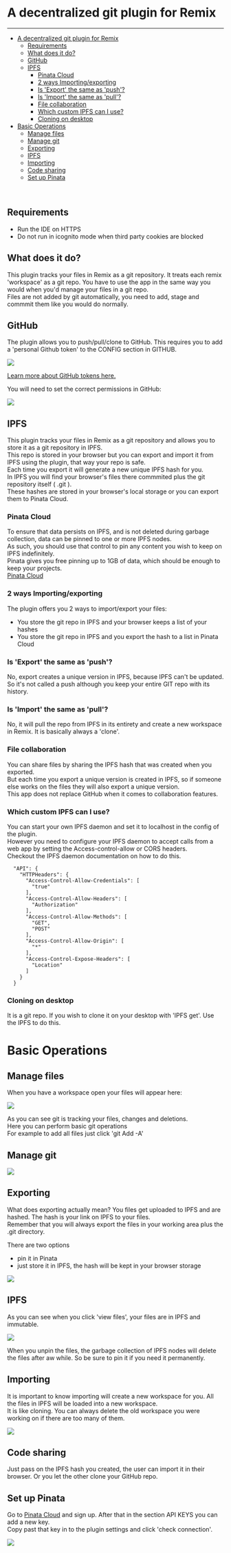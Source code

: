 
# A decentralized git plugin for Remix
______________________________________

- [A decentralized git plugin for Remix](#a-decentralized-git-plugin-for-remix)
  - [Requirements](#requirements)
  - [What does it do?](#what-does-it-do)
  - [GitHub](#github)
  - [IPFS](#ipfs)
    - [Pinata Cloud](#pinata-cloud)
    - [2 ways Importing/exporting](#2-ways-importingexporting)
    - [Is 'Export' the same as 'push'?](#is-export-the-same-as-push)
    - [Is 'Import' the same as 'pull'?](#is-import-the-same-as-pull)
    - [File collaboration](#file-collaboration)
    - [Which custom IPFS can I use?](#which-custom-ipfs-can-i-use)
    - [Cloning on desktop](#cloning-on-desktop)
- [Basic Operations](#basic-operations)
  - [Manage files](#manage-files)
  - [Manage git](#manage-git)
  - [Exporting](#exporting)
  - [IPFS](#ipfs-1)
  - [Importing](#importing)
  - [Code sharing](#code-sharing)
  - [Set up Pinata](#set-up-pinata)
<br>

## Requirements

- Run the IDE on HTTPS
- Do not run in icognito mode when third party cookies are blocked

## What does it do?

This plugin tracks your files in Remix as a git repository. It treats each remix 'workspace' as a git repo.
You have to use the app in the same way you would when you'd manage your files in a git repo.<br>
Files are not added by git automatically, you need to add, stage and commmit them like you would do normally.<br>

## GitHub

The plugin allows you to push/pull/clone to GitHub. This requires you to add a 'personal Github token' to the CONFIG section in GITHUB.

![](images/token.png)

<a href='https://docs.github.com/en/github/authenticating-to-github/keeping-your-account-and-data-secure/creating-a-personal-access-token' target='_blank'>Learn more about GitHub tokens here.</a>

You will need to set the correct permissions in GitHub:

![](images/githubreposetting.png)
## IPFS

This plugin tracks your files in Remix as a git repository and allows you to store it as a git repository in IPFS.<br>
This repo is stored in your browser but you can export and import it from IPFS using the plugin, that way your repo is safe.<br>
Each time you export it will generate a new unique IPFS hash for you.<br>
In IPFS you will find your browser's files there commmited plus the git repository itself ( .git ).<br>
These hashes are stored in your browser's local storage or you can export them to Pinata Cloud.<br>

### Pinata Cloud

To ensure that data persists on IPFS, and is not deleted during garbage collection, data can be pinned to one or more IPFS nodes.<br>
As such, you should use that control to pin any content you wish to keep on IPFS indefinitely.<br>
Pinata gives you free pinning up to 1GB of data, which should be enough to keep your projects.<br>
<a href="https://pinata.cloud" target="_blank">Pinata Cloud</a>

### 2 ways Importing/exporting

The plugin offers you 2 ways to import/export your files:
- You store the git repo in IPFS and your browser keeps a list of your hashes
- You store the git repo in IPFS and you export the hash to a list in Pinata Cloud

### Is 'Export' the same as 'push'?

No, export creates a unique version in IPFS, because IPFS can't be updated.<br>So it's not called a push
although you keep your entire GIT repo with its history.

### Is 'Import' the same as 'pull'?

No, it will pull the repo from IPFS in its entirety and create a new workspace in Remix. It is basically always a 'clone'.


### File collaboration

You can share files by sharing the IPFS hash that was created when you exported.<br>
But each time you export a unique version is created in IPFS, so if someone else works on the files they will also export a unique version.<br>
This app does not replace GitHub when it comes to collaboration features.

### Which custom IPFS can I use?

You can start your own IPFS daemon and set it to localhost in the config of the plugin.<br>
However you need to configure your IPFS daemon to accept calls from a web app by setting the Access-control-allow or CORS headers.<br>
Checkout the IPFS daemon documentation on how to do this.<br>

```
  "API": {
    "HTTPHeaders": {
      "Access-Control-Allow-Credentials": [
        "true"
      ],
      "Access-Control-Allow-Headers": [
        "Authorization"
      ],
      "Access-Control-Allow-Methods": [
        "GET",
        "POST"
      ],
      "Access-Control-Allow-Origin": [
        "*"
      ],
      "Access-Control-Expose-Headers": [
        "Location"
      ]
    }
  }
```

### Cloning on desktop

It is a git repo. If you wish to clone it on your desktop with 'IPFS get'. Use the IPFS to do this.

# Basic Operations

## Manage files

When you have a workspace open your files will appear here:

![](images/files.png)

As you can see git is tracking your files, changes and deletions.<br>
Here you can perform basic git operations<br>
For example to add all files just click 'git Add -A'<br>

## Manage git

![](images/git.png)

## Exporting 

What does exporting actually mean? You files get uploaded to IPFS and are hashed. The hash is your link on IPFS to your files.<br>
Remember that you will always export the files in your working area plus the .git directory.<br>

There are two options
- pin it in Pinata
- just store it in IPFS, the hash will be kept in your browser storage

![](images/export.png)

## IPFS

As you can see when you click 'view files', your files are in IPFS and immutable. 

![](images/ipfs.png)

When you unpin the files, the garbage collection of IPFS nodes will delete the files after aw while.
So be sure to pin it if you need it permanently.

## Importing

It is important to know importing will create a new workspace for you. All the files in IPFS will be loaded into a new workspace.<br>
It is like cloning. You can always delete the old workspace you were working on if there are too many of them.<br>

![](images/import.png)

## Code sharing

Just pass on the IPFS hash you created, the user can import it in their browser.
Or you let the other clone your GitHub repo.

## Set up Pinata

Go to <a href="https://pinata.cloud" target="_blank">Pinata Cloud</a> and sign up. After that in the section API KEYS you can add a new key.<br>
Copy past that key in to the plugin settings and click 'check connection'.<br>

![](images/pinata.png)
